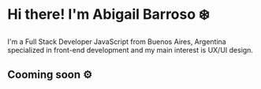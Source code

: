 # Hi there! I'm Abigail Barroso :snowflake:

I'm a Full Stack Developer JavaScript from Buenos Aires, Argentina specialized in front-end development and my main interest is UX/UI design.

## Cooming soon ⚙️
